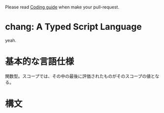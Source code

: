 Please read [Coding guide](plrqguide.md) when make your pull-request.

# chang: A Typed Script Language
yeah.

# 基本的な言語仕様
関数型。スコープでは、その中の最後に評価されたものがそのスコープの値となる。

# 構文
## 